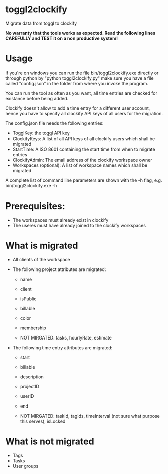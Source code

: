 # toggl2clockify
Migrate data from toggl to clockify

**No warranty that the tools works as expected. Read the following lines CAREFULLY and TEST it on a non productive system!**

# Usage
If you're on windows you can run the file bin/toggl2clockify.exe directly or through python by "python toggl2clockify.py"
make sure you have a file called "config.json" in the folder from where you invoke the program.

You can run the tool as often as you want, all time entries are checked for existance before being added.

Clockify doesn't allow to add a time entry for a different user account, hence you have to specify all clockify API keys of all users for the migration.

The config.json file needs the following entries:
- TogglKey: the toggl API key
- ClockifyKeys: A list of all API keys of all clockify users which shall be migrated
- StartTime: A ISO 8601 containing the start time from when to migrate entries
- ClockifyAdmin: The email address of the clockify workspace owner
- Workspaces (optional): A list of workspace names which shall be migrated

A complete list of command line parameters are shown with the -h flag, e.g.
bin/toggl2clockify.exe -h

# Prerequisites:
- The workspaces must already exist in clockify
- The useres must have already joined to the clockify workspaces

# What is migrated
- All clients of the workspace
- The following project attributes are migrated:
    - name
    - client
    - isPublic
    - billable
    - color
    - membership

    - NOT MIRGATED: tasks, hourlyRate, estimate

- The following time entry attributes are migrated:
    - start
    - billable
    - description
    - projectID
    - userID
    - end
    
    - NOT MIRGATED: taskId, tagIds, timeInterval (not sure what purpose this serves), isLocked
    
# What is not migrated
- Tags
- Tasks
- User groups